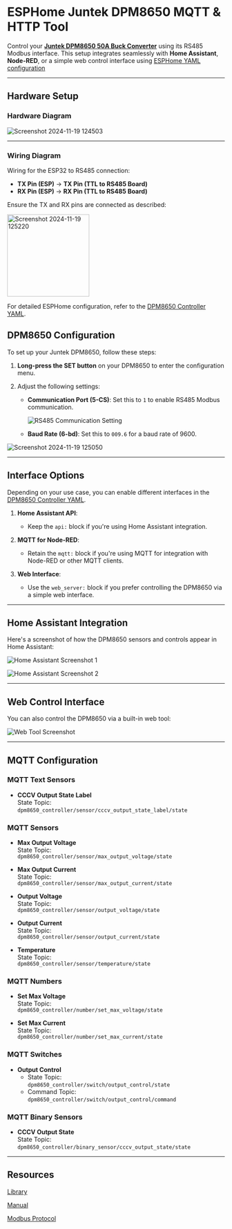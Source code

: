 # ESPHome Juntek DPM8650 MQTT & HTTP Tool

Control your **[Juntek DPM8650 50A Buck Converter](./JT-DPM8650_Datasheet-EN_2024-02-14.pdf)** using its RS485 Modbus interface. This setup integrates seamlessly with **Home Assistant**, **Node-RED**, or a simple web control interface using [ESPHome YAML configuration](./dpm8650_controller.YAML)

---

## Hardware Setup


### Hardware Diagram

![Screenshot 2024-11-19 124503](https://github.com/user-attachments/assets/2ff2e94e-a6d3-45d5-b67f-7ed3d3026e0c)


---

### Wiring Diagram


Wiring for the ESP32 to RS485 connection:

- **TX Pin (ESP)** → **TX Pin (TTL to RS485 Board)**
- **RX Pin (ESP)** → **RX Pin (TTL to RS485 Board)**

Ensure the TX and RX pins are connected as described:

<img width="190" alt="Screenshot 2024-11-19 125220" src="https://github.com/user-attachments/assets/dd39aa32-035a-4258-9c77-b1909ab9c67b">


For detailed ESPHome configuration, refer to the [DPM8650 Controller YAML](./dpm8650_controller.YAML).


## DPM8650 Configuration

To set up your Juntek DPM8650, follow these steps:

1. **Long-press the SET button** on your DPM8650 to enter the configuration menu.
2. Adjust the following settings:

   - **Communication Port (5-CS)**: Set this to `1` to enable RS485 Modbus communication.
     
     ![RS485 Communication Setting](https://github.com/user-attachments/assets/3c7d8b94-be98-4546-a028-9f66a0a23167)

   - **Baud Rate (6-bd)**: Set this to `009.6` for a baud rate of 9600.

![Screenshot 2024-11-19 125050](https://github.com/user-attachments/assets/3caa70ed-20bc-4912-88d7-e7dbc53f51af)



---

## Interface Options

Depending on your use case, you can enable different interfaces in the [DPM8650 Controller YAML](./dpm8650_controller.YAML).

1. **Home Assistant API**:
   - Keep the `api:` block if you're using Home Assistant integration.

2. **MQTT for Node-RED**:
   - Retain the `mqtt:` block if you're using MQTT for integration with Node-RED or other MQTT clients.

3. **Web Interface**:
   - Use the `web_server:` block if you prefer controlling the DPM8650 via a simple web interface.
  


---

## Home Assistant Integration

Here's a screenshot of how the DPM8650 sensors and controls appear in Home Assistant:

![Home Assistant Screenshot 1](https://github.com/user-attachments/assets/b4653e18-b158-4e96-b338-9c1baadd233c)

![Home Assistant Screenshot 2](https://github.com/user-attachments/assets/e3875b73-5015-4242-b751-a7b257a10a61)

---

## Web Control Interface

You can also control the DPM8650 via a built-in web tool:

![Web Tool Screenshot](https://github.com/user-attachments/assets/ed2d3045-e1a3-45d1-9db0-80c54820f2ea)

---

## MQTT Configuration

### MQTT Text Sensors

- **CCCV Output State Label**  
  State Topic:  
  `dpm8650_controller/sensor/cccv_output_state_label/state`

### MQTT Sensors

- **Max Output Voltage**  
  State Topic:  
  `dpm8650_controller/sensor/max_output_voltage/state`
  
- **Max Output Current**  
  State Topic:  
  `dpm8650_controller/sensor/max_output_current/state`
  
- **Output Voltage**  
  State Topic:  
  `dpm8650_controller/sensor/output_voltage/state`
  
- **Output Current**  
  State Topic:  
  `dpm8650_controller/sensor/output_current/state`
  
- **Temperature**  
  State Topic:  
  `dpm8650_controller/sensor/temperature/state`

### MQTT Numbers

- **Set Max Voltage**  
  State Topic:  
  `dpm8650_controller/number/set_max_voltage/state`
  
- **Set Max Current**  
  State Topic:  
  `dpm8650_controller/number/set_max_current/state`

### MQTT Switches

- **Output Control**  
  - State Topic:  
    `dpm8650_controller/switch/output_control/state`
  - Command Topic:  
    `dpm8650_controller/switch/output_control/command`

### MQTT Binary Sensors

- **CCCV Output State**  
  State Topic:  
  `dpm8650_controller/binary_sensor/cccv_output_state/state`

---
## Resources

[Library](https://github.com/Lotiq/DPM8600)

[Manual](./JT-DPM8600-Manual_2024-05-24.pdf)

[Modbus Protocol](./JT-DPM86XX_Communication_protocol_2023-01-05.pdf)



